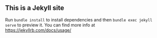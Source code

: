 ## This is a Jekyll site

Run `bundle install` to install dependencies and then `bundle exec jekyll serve` to preview it. You can find more info at https://jekyllrb.com/docs/usage/
